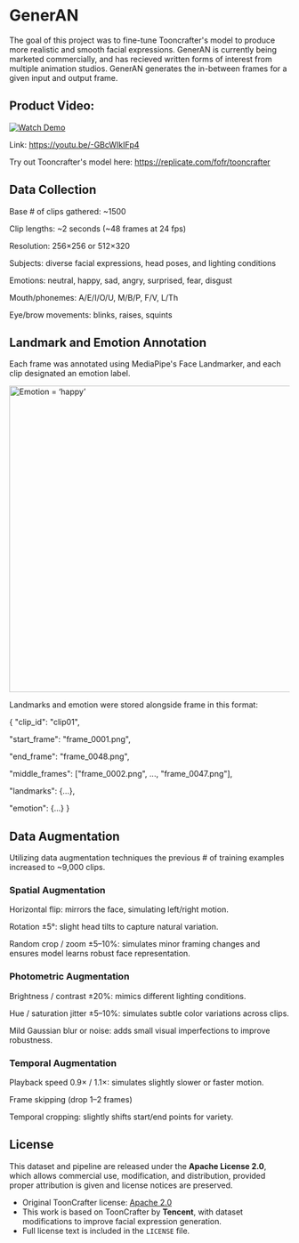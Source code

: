 # GenerAN
The goal of this project was to fine-tune Tooncrafter's model to produce more realistic and smooth facial expressions. GenerAN is currently being marketed commercially, and has recieved written forms of interest from multiple animation studios. GenerAN generates the in-between frames for a given input and output frame.

## Product Video:
[![Watch Demo](https://img.youtube.com/vi/-GBcWIkIFp4/0.jpg)](https://youtu.be/-GBcWIkIFp4)

Link: https://youtu.be/-GBcWIkIFp4

Try out Tooncrafter's model here: https://replicate.com/fofr/tooncrafter

## Data Collection

Base # of clips gathered: ~1500

Clip lengths: ~2 seconds (~48 frames at 24 fps)

Resolution: 256×256 or 512×320

Subjects: diverse facial expressions, head poses, and lighting conditions

Emotions: neutral, happy, sad, angry, surprised, fear, disgust

Mouth/phonemes: A/E/I/O/U, M/B/P, F/V, L/Th

Eye/brow movements: blinks, raises, squints

## Landmark and Emotion Annotation

Each frame was annotated using MediaPipe's Face Landmarker, and each clip designated an emotion label. 

<img width="1000" height="551" alt="Emotion = ‘happy’" src="https://github.com/user-attachments/assets/76cb6997-193a-4717-af5f-bd891e5655c8" />

Landmarks and emotion were stored alongside frame in this format:

{
  "clip_id": "clip01",
  
  "start_frame": "frame_0001.png",
  
  "end_frame": "frame_0048.png",
  
  "middle_frames": ["frame_0002.png", ..., "frame_0047.png"],
  
  "landmarks": {...},
  
  "emotion": {...}
}
## Data Augmentation

Utilizing data augmentation techniques the previous # of training examples increased to ~9,000 clips. 

### Spatial Augmentation

Horizontal flip: mirrors the face, simulating left/right motion.

Rotation ±5°: slight head tilts to capture natural variation.

Random crop / zoom ±5–10%: simulates minor framing changes and ensures model learns robust face representation.

### Photometric Augmentation

Brightness / contrast ±20%: mimics different lighting conditions.

Hue / saturation jitter ±5–10%: simulates subtle color variations across clips.

Mild Gaussian blur or noise: adds small visual imperfections to improve robustness.

### Temporal Augmentation

Playback speed 0.9× / 1.1×: simulates slightly slower or faster motion.

Frame skipping (drop 1–2 frames)

Temporal cropping: slightly shifts start/end points for variety.

## License

This dataset and pipeline are released under the **Apache License 2.0**, which allows commercial use, modification, and distribution, provided proper attribution is given and license notices are preserved.

- Original ToonCrafter license: [Apache 2.0](http://www.apache.org/licenses/LICENSE-2.0)
- This work is based on ToonCrafter by **Tencent**, with dataset modifications to improve facial expression generation.
- Full license text is included in the `LICENSE` file.



